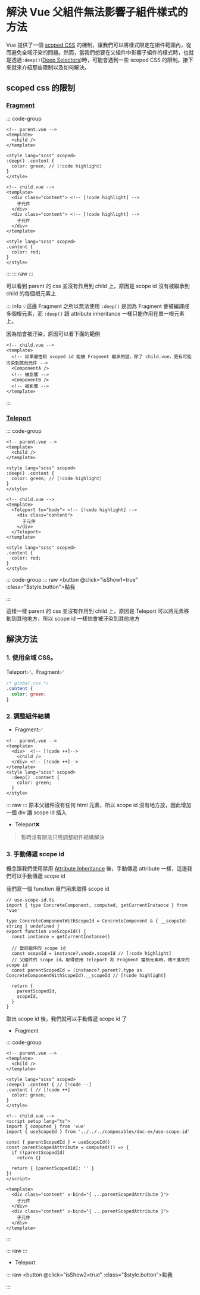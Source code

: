 <script lang="ts" setup>
    import { ref } from "vue"
    import DemoWrapper from "../web-static/components/doc-ex/wrapper.vue"
    import NoDeepFragments from "../web-static/components/doc-ex/deep-cant-use/no-deep-child-fragments.vue"
    import DeepFragments1 from "../web-static/components/doc-ex/deep-cant-use/deep-child-fragments-1.vue"
    import DeepFragments2 from "../web-static/components/doc-ex/deep-cant-use/deep-child-fragments-2.vue"
    import DeepTeleport1 from "../web-static/components/doc-ex/deep-cant-use/deep-child-teleport-1.vue"
    import NoDeepChildTeleport from "../web-static/components/doc-ex/deep-cant-use/no-deep-child-teleport.vue"

    const isShow1 = ref(false)
    const isShow2 = ref(false)
</script>

# 解決 Vue 父組件無法影響子組件樣式的方法

Vue 提供了一個 [scoped CSS](https://vuejs.org/api/sfc-css-features.html#deep-selectors) 的機制，讓我們可以將樣式限定在組件範圍內，從而避免全域汙染的問題。然而，當我們想要在父組件中影響子組件的樣式時，也就是透過`:deep()`([Deep Selectors](https://vuejs.org/api/sfc-css-features.html#deep-selectors))時，可能會遇到一些 scoped CSS 的限制。接下來就來介紹那些限制以及如何解決。

## scoped css 的限制

### [Fragment](https://v3-migration.vuejs.org/new/fragments#fragments)

::: code-group

```vue:line-numbers [parent.vue]
<!-- parent.vue -->
<template>
  <child />
</template>

<style lang="scss" scoped>
:deep() .content {
  color: green; // [!code highlight]
}
</style>
```

```vue:line-numbers [child.vue]
<!-- child.vue -->
<template>
  <div class="content"> <!-- [!code highlight] -->
    子元件
  </div>
  <div class="content"> <!-- [!code highlight] -->
    子元件
  </div>
</template>

<style lang="scss" scoped>
.content {
  color: red;
}
</style>
```

:::
::: raw
<DemoWrapper>
<NoDeepFragments></NoDeepFragments>
</DemoWrapper>
:::

可以看到 parent 的 css 並沒有作用到 child 上，原因是 scope id 沒有被繼承到 child 的每個根元素上

::: info
:bulb:這邊 Fragment 之所以無法使用 `:deep()` 是因為 Fragment 會被編譯成多個根元素，而 `:deep()` 跟 attribute inheritance 一樣只能作用在單一根元素上。

因為怕會被汙染，原因可以看下面的範例

```vue:line-numbers
<!-- child.vue -->
<template>
  <!-- 如果屬性和 scoped id 能被 Fragment 繼承的話，除了 child.vue，更有可能污染到其他元件 -->
  <ComponentA />
  <!-- 被影響 -->
  <ComponentB />
  <!-- 被影響 -->
</template>
```

:::

### [Teleport](https://vuejs.org/guide/built-ins/teleport.html#teleport)

::: code-group

```vue:line-numbers [parent.vue]
<!-- parent.vue -->
<template>
  <child />
</template>

<style lang="scss" scoped>
:deep() .content {
  color: green; // [!code highlight]
}
</style>
```

```vue:line-numbers [child.vue]
<!-- child.vue -->
<template>
  <Teleport to="body"> <!-- [!code highlight] -->
    <div class="content">
      子元件
    </div>
  </Teleport>
</template>

<style lang="scss" scoped>
.content {
  color: red;
}
</style>
```

::: code-group
::: raw
<DemoWrapper>
<button @click="isShow1=true" :class="$style.button">點我</button>
<NoDeepChildTeleport v-model:is-show="isShow1" />
</DemoWrapper>

<style module>
.button {
  display: block;
  margin-bottom: 10px;
  padding: 5px 10px;
  background: #32363f;
  color: rgba(255, 255, 245, 0.86);
  cursor: pointer;
  &:hover {
    background: lighten(#32363f, 10%);
  }
}
</style>

:::

這樣一樣 parent 的 css 並沒有作用到 child 上，原因是 Teleport 可以將元素移動到其他地方，所以 scope id 一樣怕會被汙染到其他地方

## 解決方法

### 1. 使用全域 CSS。

Teleport:white_check_mark:、Fragment:white_check_mark:

```css
/* global.css */
.content {
  color: green;
}
```

### 2. 調整組件結構

- Fragment:white_check_mark:

<!-- eslint-skip -->

```vue:line-numbers
<!-- parent.vue -->
<template>
  <div>  <!-- [!code ++]-->
    <child />
  </div> <!-- [!code ++]-->
</template>
<style lang="scss" scoped>
  :deep() .content {
    color: green;
  }
</style>
```

::: raw
<DemoWrapper>
<DeepFragments1></DeepFragments1>
</DemoWrapper>
:::
原本父組件沒有任何 html 元素，所以 scope id 沒有地方放，因此增加一個 div 讓 scope id 插入

- Teleport:x:

> 暫時沒有辦法只用調整組件結構解決

### 3. 手動傳遞 scope id

概念跟我們使用禁用 [Attribute Inheritance](https://vuejs.org/guide/components/attrs#disabling-attribute-inheritance) 後，手動傳遞 attribute 一樣，這邊我們可以手動傳遞 scope id

我們寫一個 function 專門用來取得 scope id

```ts:line-numbers
// use-scope-id.ts
import { type ConcreteComponent, computed, getCurrentInstance } from 'vue'

type ConcreteComponentWithScopeId = ConcreteComponent & { __scopeId: string | undefined }
export function useScopeId() {
  const instance = getCurrentInstance()

  // 當前組件的 scope id
  const scopeId = instance?.vnode.scopeId // [!code highlight]
  // 父組件的 scope id。取得使用 Teleport 和 Fragment 當根元素時，傳不進來的 scope id
  const parentScopedId = (instance?.parent?.type as ConcreteComponentWithScopeId).__scopeId // [!code highlight]

  return {
    parentScopedId,
    scopeId,
  }
}

```

取出 scope id 後，我們就可以手動傳遞 scope id 了

- Fragment

::: code-group

```vue:line-numbers [parent.vue]
<!-- parent.vue -->
<template>
  <child />
</template>

<style lang="scss" scoped>
:deep() .content { // [!code --]
.content { // [!code ++]
  color: green;
}
</style>

```

```vue:line-numbers [child.vue]
<!-- child.vue -->
<script setup lang="ts">
import { computed } from 'vue'
import { useScopeId } from '../../../composables/doc-ex/use-scope-id'

const { parentScopedId } = useScopeId()
const parentScopedAttribute = computed(() => {
  if (!parentScopedId)
    return {}

  return { [parentScopedId]: '' }
})
</script>

<template>
  <div class="content" v-bind="{ ...parentScopedAttribute }">
    子元件
  </div>
  <div class="content" v-bind="{ ...parentScopedAttribute }">
    子元件
  </div>
</template>
```

:::

::: raw
<DemoWrapper>
<DeepFragments2></DeepFragments2>
</DemoWrapper>
:::

- Teleport

::: raw
<DemoWrapper>
<button @click="isShow2=true" :class="$style.button">點我</button>
<DeepTeleport1 v-model:is-show="isShow2" />
</DemoWrapper>

<style module>
.button {
  display: block;
  margin-bottom: 10px;
  padding: 5px 10px;
  background: #32363f;
  color: rgba(255, 255, 245, 0.86);
  cursor: pointer;
  &:hover {
    background: lighten(#32363f, 10%);
  }
}
</style>

:::
